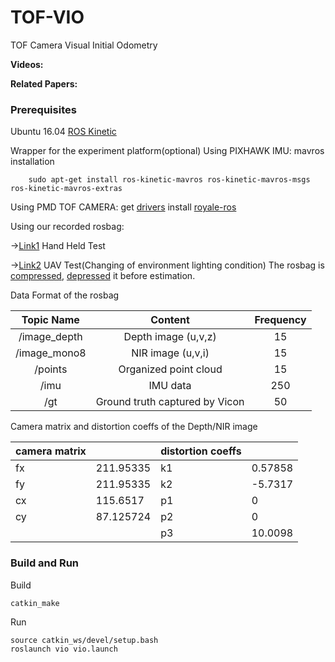 # TOF-VIO

TOF Camera Visual Initial Odometry

**Videos:**

**Related Papers:**

### Prerequisites

Ubuntu 16.04
[ROS Kinetic](http://wiki.ros.org/ROS/Installation)

Wrapper for the experiment platform(optional)
Using PIXHAWK IMU:
mavros installation
```
    sudo apt-get install ros-kinetic-mavros ros-kinetic-mavros-msgs ros-kinetic-mavros-extras 
```
Using PMD TOF CAMERA:
get [drivers](https://pmdtec.com/picofamily/software/)
install [royale-ros](https://github.com/ifm/royale-ros)

Using our recorded rosbag:

->[Link1](https://drive.google.com/open?id=1gXFkPzBxnanjrGOZI8xY8oLMl_iN59x7) Hand Held Test 

->[Link2](https://drive.google.com/open?id=166c4uA-JcDmmv29gMVxA2dJYKM28NJaI) UAV Test(Changing of environment lighting condition)
The rosbag is [compressed](http://wiki.ros.org/rosbag/Commandline#compress), [depressed](http://wiki.ros.org/rosbag/Commandline#decompress) it before estimation.

Data Format of the rosbag

|   Topic Name  |             Content            | Frequency |
|:-------------:|:------------------------------:|:---------:|
| /image\_depth | Depth image (u,v,z)            |     15    |
| /image\_mono8 | NIR image (u,v,i)              |     15    |
| /points       | Organized point cloud          |     15    |
| /imu          | IMU data                       |    250    |
| /gt           | Ground truth captured by Vicon |     50    |

Camera matrix and distortion coeffs of the Depth/NIR image

| camera matrix |           | distortion coeffs |         |
|---------------|-----------|-------------------|---------|
| fx            | 211.95335 | k1                | 0.57858 |
| fy            | 211.95335 | k2                | -5.7317 |
| cx            | 115.6517  | p1                | 0       |
| cy            | 87.125724 | p2                | 0       |
|               |           | p3                | 10.0098 |

### Build and Run

Build
```
catkin_make
```

Run
```
source catkin_ws/devel/setup.bash 
roslaunch vio vio.launch
```


